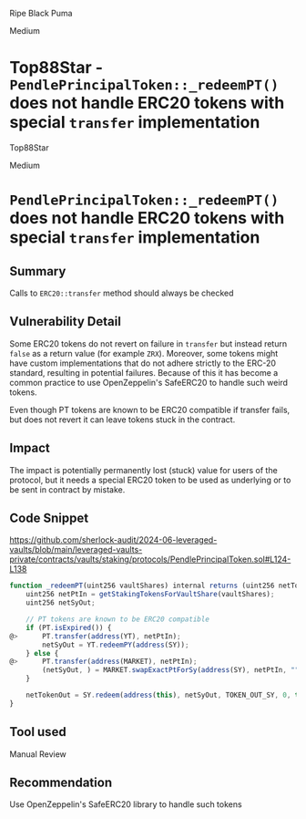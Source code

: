 Ripe Black Puma

Medium

# Top88Star - `PendlePrincipalToken::_redeemPT()` does not handle ERC20 tokens with special `transfer` implementation

Top88Star

Medium

#  `PendlePrincipalToken::_redeemPT()` does not handle ERC20 tokens with special `transfer` implementation

## Summary

Calls to `ERC20::transfer` method should always be checked

## Vulnerability Detail

Some ERC20 tokens do not revert on failure in `transfer` but instead return `false` as a return value (for example `ZRX`). Moreover, some tokens might have custom implementations that do not adhere strictly to the ERC-20 standard, resulting in potential failures. Because of this it has become a common practice to use OpenZeppelin's SafeERC20 to handle such weird tokens. 

Even though PT tokens are known to be ERC20 compatible if transfer fails, but does not revert it can leave tokens stuck in the contract.

## Impact

The impact is potentially permanently lost (stuck) value for users of the protocol, but it needs a special ERC20 token to be used as underlying or to be sent in contract by mistake.

## Code Snippet

https://github.com/sherlock-audit/2024-06-leveraged-vaults/blob/main/leveraged-vaults-private/contracts/vaults/staking/protocols/PendlePrincipalToken.sol#L124-L138

```javascript
function _redeemPT(uint256 vaultShares) internal returns (uint256 netTokenOut) {
    uint256 netPtIn = getStakingTokensForVaultShare(vaultShares);
    uint256 netSyOut;

    // PT tokens are known to be ERC20 compatible
    if (PT.isExpired()) {
@>      PT.transfer(address(YT), netPtIn);
        netSyOut = YT.redeemPY(address(SY));
    } else {
@>      PT.transfer(address(MARKET), netPtIn);
        (netSyOut, ) = MARKET.swapExactPtForSy(address(SY), netPtIn, "");
    }

    netTokenOut = SY.redeem(address(this), netSyOut, TOKEN_OUT_SY, 0, true);
}
```
## Tool used

Manual Review

## Recommendation

Use OpenZeppelin's SafeERC20 library to handle such tokens